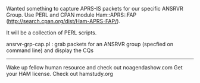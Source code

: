 Wanted something to capture APRS-IS packets for our specific ANSRVR Group.
Use PERL and CPAN module Ham::APRS::FAP (http://search.cpan.org/dist/Ham-APRS-FAP/).

It will be a collection of PERL scripts.

ansrvr-grp-cap.pl : grab packets for an ANSRVR group (specfied on command line) and display the CQs

------------------------------------------------------------
Wake up fellow human resource and check out noagendashow.com
Get your HAM license. Check out hamstudy.org


